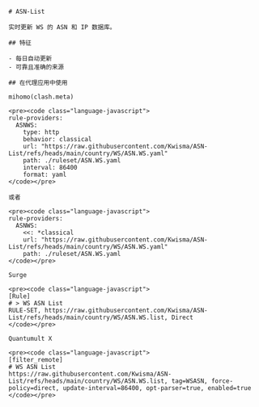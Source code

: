 
    # ASN-List
    
    实时更新 WS 的 ASN 和 IP 数据库。
    
    ## 特征
    
    - 每日自动更新
    - 可靠且准确的来源
    
    ## 在代理应用中使用
    
    mihomo(clash.meta)
   
    <pre><code class="language-javascript">
    rule-providers:
      ASNWS:
        type: http
        behavior: classical
        url: "https://raw.githubusercontent.com/Kwisma/ASN-List/refs/heads/main/country/WS/ASN.WS.yaml"
        path: ./ruleset/ASN.WS.yaml
        interval: 86400
        format: yaml
    </code></pre>

    或者

    <pre><code class="language-javascript">
    rule-providers:
      ASNWS:
        <<: *classical
        url: "https://raw.githubusercontent.com/Kwisma/ASN-List/refs/heads/main/country/WS/ASN.WS.yaml"
        path: ./ruleset/ASN.WS.yaml
    </code></pre>
    
    Surge
    
    <pre><code class="language-javascript">
    [Rule]
    # > WS ASN List
    RULE-SET, https://raw.githubusercontent.com/Kwisma/ASN-List/refs/heads/main/country/WS/ASN.WS.list, Direct
    </code></pre>
    
    Quantumult X
    
    <pre><code class="language-javascript">
    [filter_remote]
    # WS ASN List
    https://raw.githubusercontent.com/Kwisma/ASN-List/refs/heads/main/country/WS/ASN.WS.list, tag=WSASN, force-policy=direct, update-interval=86400, opt-parser=true, enabled=true
    </code></pre>
    